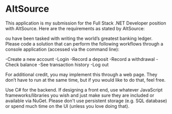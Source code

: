 # AltSource
This application is my submission for the Full Stack .NET Developer position with AltSource.  Here are the requirements as stated by AltSource:

ou have been tasked with writing the world’s greatest banking ledger. Please code a solution that can perform the following workflows through a console application (accessed via the command line):

-Create a new account
-Login
-Record a deposit
-Record a withdrawal
-Check balance
-See transaction history
-Log out

For additional credit, you may implement this through a web page. They don’t have to run at the same time, but if you would like to do that, feel free.

Use C# for the backend. If designing a front end, use whatever JavaScript frameworks/libraries you wish and just make sure they are included or available via NuGet. Please don't use persistent storage (e.g. SQL database) or spend much time on the UI (unless you love doing that).
